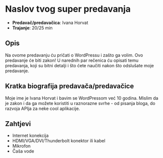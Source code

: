 # Naslov tvog super predavanja

- __Predavač/predavačica__: Ivana Horvat
- __Trajanje__: 20/25 min

## Opis

Na ovome predavanju ću pričati o WordPressu i zašto ga volim. Ovo predavanje će biti zakon!
U narednih par rečenica ću opisati temu predavanja, koji su bitni detalji i što ćete
naučiti nakon što odslušate moje predavanje.

## Kratka biografija predavača/predavačice

Moje ime je Ivana Horvat i bavim se WordPressom već 10 godina. Mislim da je zakon i da
ga možete koristiti u raznorazne svrhe - od pisanja bloga, do razvoja APIja za neke
cool aplikacije.

## Zahtjevi
- Internet konekcija
- HDMI/VGA/DVI/Thunderbolt konektor ili kabel
- Mikrofon
- Čaša vode
